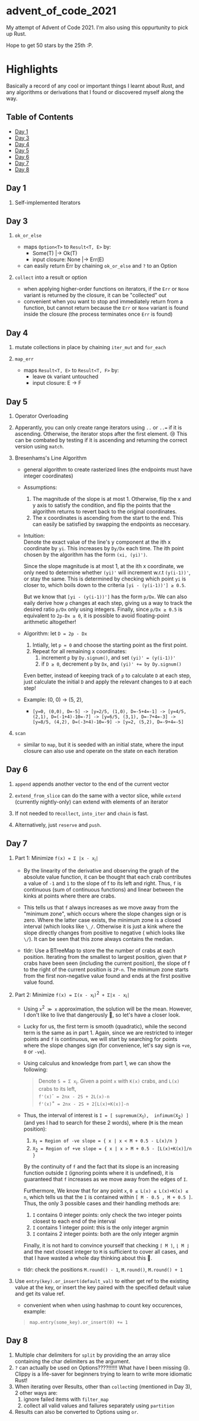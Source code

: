 # advent_of_code_2021
My attempt of Advent of Code 2021. I'm also using this oppurtunity to pick up Rust.

Hope to get 50 stars by the 25th :P.



# Highlights
Basically a record of any cool or important things I learnt about Rust, and any algorithms or derivations that I found or discovered myself along the way.


## Table of Contents
  - [Day 1](#day-1)
  - [Day 3](#day-3)
  - [Day 4](#day-4)
  - [Day 5](#day-5)
  - [Day 6](#day-6)
  - [Day 7](#day-7)
  - [Day 8](#day-8)



## Day 1
1. Self-implemented Iterators



## Day 3
1. `ok_or_else`
    - maps `Option<T>` to `Result<T, E>` by:
        - Some(T) |-> Ok(T)
        - input closure: None |-> Err(E)
    - can easily return Err by chaining `ok_or_else` and `?` to an Option

2. `collect` into a result or option
    - when applying higher-order functions on iterators, if the `Err` or `None` variant is returned by the closure, it can be "collected" out
    -  convenient when you want to stop and immediately return from a function, but cannot return because the `Err` or `None` variant is found inside the closure (the process terminates once `Err` is found)



## Day 4
1. mutate collections in place by chaining `iter_mut` and `for_each`

2. `map_err`
    - maps `Result<T, E>` to  `Result<T, F>` by:
        - leave `Ok` variant untouched
        - input closure: E -> F



## Day 5
1. Operator Overloading

2. Apperantly, you can only create range iterators using `..` or `..=` if it is ascending. Otherwise, the iterator stops after the first element. :cry: This can be combated by testing if it is ascending and returning the correct version using `match`.

3. Bresenhams's Line Algorithm
    - general algorithm to create rasterized lines (the endpoints must have integer coordinates)

    - Assumptions:
        1. The magnitude of the slope is at most 1. Otherwise, flip the x and y axis to satisfy the condition, and flip the points that the algorithm returns to revert back to the original coordinates.
        2. The x coordinates is ascending from the start to the end. This can easily be satisfied by swapping the endpoints as neccesary.

    - Intuition:<br/>
        Denote the exact value of the line's y component at the ith x coordinate by `yi`. This increases by `Dy/Dx` each time. The ith point chosen by the algorithm has the form `(xi, (yi)')`.

        Since the slope magnitude is at most 1, at the ith x coordinate, we only need to determine whether `(yi)'` will increment w.r.t `(y(i-1))'`, or stay the same. This is determined by checking which point `yi` is closer to,  which boils down to the criteria `[yi - (y(i-1))'] ≥ 0.5`.

        But we know that `[yi - (y(i-1))']` has the form `p/Dx`. We can also eaily derive how `p` changes at each step, giving us a way to track the desired ratio `p/Dx` only using integers. Finally, since `p/Dx ≥ 0.5` is equivalent to `2p-Dx ≥ 0`, it is possible to avoid floating-point arithmetic altogether!

    - Algorithm: let `D = 2p - Dx`
        1. Intially, let `p = 0` and choose the starting point as the first point.
        2. Repeat for all remaining x coordinates:
            1. increment `p` by `Dy.signum()`, and set `(yi)' = (y(i-1))'`
            2. if `D ≥ 0`, decrement `p` by `Dx`, and `(yi)' += by Dy.signum()`

        Even better, instead of keeping track of `p` to calculate `D` at each step, just calculate the initial `D` and apply the relevant changes to `D` at each step!

    - Example: (0, 0) -> (5, 2),
        - `[y=0, (0,0), D=-5] -> [y=2/5, (1,0), D=-5+4=-1] -> [y=4/5, (2,1), D=(-1+4)-10=-7] -> [y=6/5, (3,1), D=-7+4=-3] -> [y=8/5, (4,2), D=(-3+4)-10=-9] -> [y=2, (5,2), D=-9+4=-5]`

4. `scan`
    - similar to `map`, but it is seeded with an initial state, where the input closure can also use and operate on the state on each iteration



## Day 6
1. `append` appends another vector to the end of the current vector

2. `extend_from_slice` can do the same with a vector slice, while `extend` (currently nightly-only) can extend with elements of an iterator

3. If not needed to re`collect`, `into_iter` and `chain` is fast.

4. Alternatively, just `reserve` and `push`.



## Day 7
1. Part 1: Minimize `f(x) = Σ |x - x`<sub>i</sub>`|`
    - By the linearity of the derivative and observing the graph of the absolute value function, it can be thought that each crab contributes a value of `-1` and `1` to the slope of f to its left and right. Thus, `f` is continuous (sum of continuous functions) and linear between the kinks at points where there are crabs.

    - This tells us that `f` always increases as we move away from the "minimum zone", which occurs where the slope changes sign or is zero. Where the latter case exists, the minimum zone is a closed interval (which looks like `\_/`. Otherwise it is just a kink where the slope directly changes from positive to negative ( which looks like `\/`). It can be seen that this zone always contains the median.

    - tldr: Use a BTreeMap to store the the number of crabs at each position. Iterating from the smallest to largest position, given that `P` crabs have been seen (including the current position), the slope of f to the right of the current position is `2P-n`. The minimum zone starts from the first non-negative value found and ends at the first positive value found.

2. Part 2: Minimize `f(x) = Σ(x - x`<sub>i</sub>`)`<sup>2</sup>` + Σ|x - x`<sub>i</sub>`|`
    - Using  `x`<sup>2</sup>` ≫ x` approximation, the solution will be the mean. However, I don't like to live that dangerously :zany_face:, so let's have a closer look.

    - Lucky for us, the first term is smooth (quadratic), while the second term is the same as in part 1. Again, since we are restricted to integer points and `f` is continuous, we will start by searching for points where the slope changes sign (for convenience, let's say sign is `+ve`, `0` or `-ve`).

    - Using calculus and knowledge from part 1, we can show the following:
        > Denote `S = Σ x`<sub>i</sub>. Given a point `x` with `K(x)` crabs, and `L(x)` crabs to its left,  <br/>
        > `f'(x)`<sup>-</sup>` = 2nx - 2S + 2L(x)-n` <br/>
        > `f'(x)`<sup>+</sup>` = 2nx - 2S + 2[L(x)+K(x)]-n` <br/>

    - Thus, the interval of interest is `I = [ supremum(X`<sub>1</sub>`),  infimum(X`<sub>2</sub>`) ]` (and yes I had to search for these 2 words), where (`M` is the mean position):
        1. `X`<sub>1</sub>` = Region of -ve slope = { x | x < M + 0.5 - L(x)/n }`
        2. `X`<sub>2</sub>` = Region of +ve slope = { x | x > M + 0.5 - [L(x)+K(x)]/n }`

        By the continuity of `f` and the fact that its slope is an increasing function outside `I` (ignoring points where it is undefined), it is guaranteed that `f` increases as we move away from the edges of `I`.

        Furthermore, We know that for any point `x`,  `0 ≤ L(x) ≤ L(x)+K(x) ≤ n`, which tells us that the `I` is contained within `[ M - 0.5 , M + 0.5 ]`. Thus, the only 3 possible cases and their handling methods are:
        1. `I` contains 0 integer points: only check the two integer points closest to each end of the interval
        2. `I` contains 1 integer point: this is the only integer argmin
        3. `I` contains 2 integer points: both are the only integer argmin

        Finally, it is not hard to convince yourself that checking `⌈ M ⌉`, `⌊ M ⌋` and the next closest integer to `M` is sufficient to cover all cases, and that I have wasted a whole day thinking about this :rofl:.

    - tldr: check the positions `M.round() - 1`, `M.round()`, `M.round() + 1`

3. Use `entry(key).or_insert(default_val)` to either get ref to the existing value at the key, or insert the key paired with the specified default value and get its value ref.
   - convenient when when using hashmap to count key occurences, example:
    > `map.entry(some_key).or_insert(0) += 1`



## Day 8
1. Multiple char delimiters for `split` by providing the an array slice containing the char delimiters as the argument.
2. `?` can actually be used on Options????!!!!!! What have I been missing :cry:. Clippy is a life-saver for beginners trying to learn to write more idiomatic Rust!
3. When iterating over Results, other than `collect`ing (mentioned in Day 3), 2 other ways are:
   1. ignore failed items with `filter_map`
   2. collect all valid values and failures separately using `partition`
4. Results can also be converted to Options using `or`.